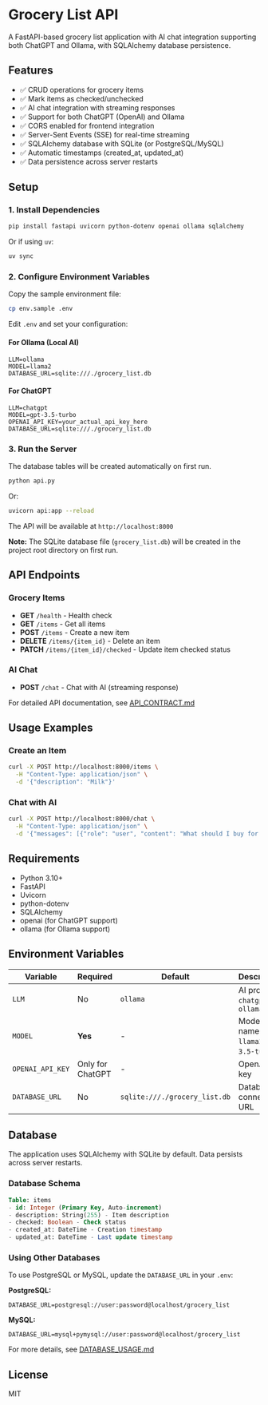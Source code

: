 # Grocery List API

A FastAPI-based grocery list application with AI chat integration supporting both ChatGPT and Ollama, with SQLAlchemy database persistence.

## Features

- ✅ CRUD operations for grocery items
- ✅ Mark items as checked/unchecked
- ✅ AI chat integration with streaming responses
- ✅ Support for both ChatGPT (OpenAI) and Ollama
- ✅ CORS enabled for frontend integration
- ✅ Server-Sent Events (SSE) for real-time streaming
- ✅ SQLAlchemy database with SQLite (or PostgreSQL/MySQL)
- ✅ Automatic timestamps (created_at, updated_at)
- ✅ Data persistence across server restarts

## Setup

### 1. Install Dependencies

```bash
pip install fastapi uvicorn python-dotenv openai ollama sqlalchemy
```

Or if using `uv`:

```bash
uv sync
```

### 2. Configure Environment Variables

Copy the sample environment file:

```bash
cp env.sample .env
```

Edit `.env` and set your configuration:

#### For Ollama (Local AI)
```env
LLM=ollama
MODEL=llama2
DATABASE_URL=sqlite:///./grocery_list.db
```

#### For ChatGPT
```env
LLM=chatgpt
MODEL=gpt-3.5-turbo
OPENAI_API_KEY=your_actual_api_key_here
DATABASE_URL=sqlite:///./grocery_list.db
```

### 3. Run the Server

The database tables will be created automatically on first run.

```bash
python api.py
```

Or:

```bash
uvicorn api:app --reload
```

The API will be available at `http://localhost:8000`

**Note:** The SQLite database file (`grocery_list.db`) will be created in the project root directory on first run.

## API Endpoints

### Grocery Items

- **GET** `/health` - Health check
- **GET** `/items` - Get all items
- **POST** `/items` - Create a new item
- **DELETE** `/items/{item_id}` - Delete an item
- **PATCH** `/items/{item_id}/checked` - Update item checked status

### AI Chat

- **POST** `/chat` - Chat with AI (streaming response)

For detailed API documentation, see [API_CONTRACT.md](API_CONTRACT.md)

## Usage Examples

### Create an Item

```bash
curl -X POST http://localhost:8000/items \
  -H "Content-Type: application/json" \
  -d '{"description": "Milk"}'
```

### Chat with AI

```bash
curl -X POST http://localhost:8000/chat \
  -H "Content-Type: application/json" \
  -d '{"messages": [{"role": "user", "content": "What should I buy for breakfast?"}]}'
```

## Requirements

- Python 3.10+
- FastAPI
- Uvicorn
- python-dotenv
- SQLAlchemy
- openai (for ChatGPT support)
- ollama (for Ollama support)

## Environment Variables

| Variable | Required | Default | Description |
|----------|----------|---------|-------------|
| `LLM` | No | `ollama` | AI provider: `chatgpt` or `ollama` |
| `MODEL` | **Yes** | - | Model name (e.g., `llama2`, `gpt-3.5-turbo`) |
| `OPENAI_API_KEY` | Only for ChatGPT | - | OpenAI API key |
| `DATABASE_URL` | No | `sqlite:///./grocery_list.db` | Database connection URL |

## Database

The application uses SQLAlchemy with SQLite by default. Data persists across server restarts.

### Database Schema

```sql
Table: items
- id: Integer (Primary Key, Auto-increment)
- description: String(255) - Item description
- checked: Boolean - Check status
- created_at: DateTime - Creation timestamp
- updated_at: DateTime - Last update timestamp
```

### Using Other Databases

To use PostgreSQL or MySQL, update the `DATABASE_URL` in your `.env`:

**PostgreSQL:**
```env
DATABASE_URL=postgresql://user:password@localhost/grocery_list
```

**MySQL:**
```env
DATABASE_URL=mysql+pymysql://user:password@localhost/grocery_list
```

For more details, see [DATABASE_USAGE.md](DATABASE_USAGE.md)

## License

MIT

